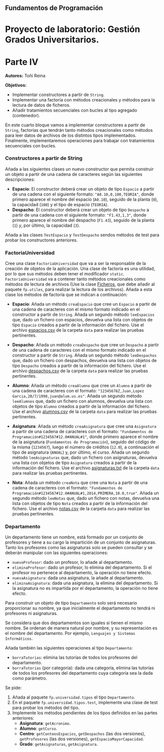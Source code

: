 ## Fundamentos de Programación
# Proyecto de laboratorio: Gestión Grados Universitarios.
# Parte IV

**Autores:** Toñi Reina


**Objetivos:**

- Implementar constructores a partir de `String`.
- Implementar una factoría con métodos creacionales y métodos para la lectura de datos de ficheros.
- Añadir tratamientos secuenciales con bucles al tipo agregado (contenedor).

En este cuarto bloque vamos a implementar constructores a partir de `String`, factorías que tendrán tanto métodos creacionales como métodos para leer datos de archivos de los distintos tipos implementados. Finalmente, implementaremos operaciones para trabajar con tratamientos secuenciales con bucles.

### Constructores a partir de String

Añada a las siguientes clases un nuevo constructor que permita construir un objeto a partir de una cadena de caracteres según las siguientes descripciones:

- **Espacio**: El constructor deberá crear un objeto de tipo `Espacio` a partir de una cadena con el siguiente formato: `"A0.10,0,100,TEORIA"`, donde primero aparece el nombre del espacio (`A0.10`), seguido de la planta (`0`), la capacidad (`100`) y el tipo de espacio (`TEORIA`).
- **Despacho**: El constructor deberá crear un objeto de tipo `Despacho` a partir de una cadena con el siguiente formato: `"F1.43,1,3"`, donde primero aparece el nombre del despacho (`F1.43`), seguido de la planta (`1`) y, por último, la capacidad (`3`).

Añada a las clases `TestEspacio` y `TestDespacho` sendos métodos de test para probar los constructores anteriores.

### FactoriaUniversidad

Cree una clase `FactoriaUniversidad` que va a ser la responsable de la creación de objetos de la aplicación. Una clase de factoría es una utilidad, por lo que sus métodos deben tener el modificador `static`. `FactoriaUniversidad` va a contener tanto métodos creacionales como métodos de lectura de archivos (Use la clase [Ficheros](./Ficheros.java), que debe añadir al paquete `fp.utiles`, para realizar la lectura de los archivos). Añada a esta clase los métodos de factoría que se indican a continuación:

- **Espacio**: Añada un método `creaEspacio` que cree un `Espacio` a partir de una cadena de caracteres con el mismo formato indicado en el constructor a partir de `String`. Añada un segundo método `leeEspacios` que, dado un fichero con espacios, devuelva una lista con objetos de tipo `Espacio` creados a partir de la información del fichero. Use el archivo [espacios.csv](./data/espacios.csv) de la carpeta `data` para realizar las pruebas pertinentes.

- **Despacho**: Añada un método `creaDespacho` que cree un `Despacho` a partir de una cadena de caracteres con el mismo formato indicado en el constructor a partir de `String`. Añada un segundo método `leeDespachos` que, dado un fichero con despachos, devuelva una lista con objetos de tipo `Despacho` creados a partir de la información del fichero. Use el archivo [despachos.csv](./data/despachos.csv) de la carpeta `data` para realizar las pruebas pertinentes.

- **Alumno**: Añada un método `creaAlumno` que cree un `Alumno` a partir de una cadena de caracteres con el formato: `"12345678Z,Juan,Lopez Garcia,20/7/1998,juan@alum.us.es"`. Añada un segundo método `leeAlumnos` que, dado un fichero con alumnos, devuelva una lista con objetos de tipo `Alumno` creados a partir de la información del fichero. Use el archivo [alumnos.csv](./data/alumnos.csv) de la carpeta `data` para realizar las pruebas pertinentes.

- **Asignatura**: Añada un método `creaAsignatura` que cree una `Asignatura` a partir de una cadena de caracteres con el formato: `"Fundamentos de Programación#1234567#12.0#ANUAL#1"`, donde primero aparece el nombre de la asignatura (`Fundamentos de Programación`), seguido del código de la misma (`1234567`), luego el número de créditos (`12.0`), a continuación el tipo de asignatura (`ANUAL`) y, por último, el curso. Añada un segundo método `leeAsignaturas` que, dado un fichero con asignaturas, devuelva una lista con objetos de tipo `Asignatura` creados a partir de la información del fichero. Use el archivo [asignaturas.txt](./data/asignaturas.txt) de la carpeta `data` para realizar las pruebas pertinentes.

- **Nota**: Añada un método `creaNota` que cree una `Nota` a partir de una cadena de caracteres con el formato: `"Fundamentos de Programación#1234567#12.0#ANUAL#1,2014,PRIMERA,10.0,true"`. Añada un segundo método `leeNotas` que, dado un fichero con notas, devuelva una lista con objetos de tipo `Nota` creados a partir de la información del fichero. Use el archivo [notas.csv](./data/notas.csv) de la carpeta `data` para realizar las pruebas pertinentes.

### Departamento

Un departamento tiene un nombre, está formado por un conjunto de profesores y tiene a su cargo la impartición de un conjunto de asignaturas. Tanto los profesores como las asignaturas solo se pueden consultar y se deberán manipular con las siguientes operaciones:

- `nuevoProfesor`: dado un profesor, lo añade al departamento.
- `eliminaProfesor`: dado un profesor, lo elimina del departamento. Si el profesor no pertenece al departamento, la operación no tiene efecto.
- `nuevaAsignatura`: dada una asignatura, la añade al departamento.
- `eliminaAsignatura`: dada una asignatura, la elimina del departamento. Si la asignatura no es impartida por el departamento, la operación no tiene efecto.

Para construir un objeto de tipo `Departamento` solo será necesario proporcionar su nombre, ya que inicialmente el departamento no tendrá ni profesores ni asignaturas.

Se considera que dos departamentos son iguales si tienen el mismo nombre. Se ordenan de manera natural por nombre, y su representación es el nombre del departamento. Por ejemplo, `Lenguajes y Sistemas Informáticos`.

Añada también las siguientes operaciones al tipo `Departamento`:

- `borraTutorias`: elimina las tutorías de todos los profesores del departamento.
- `borraTutorias` (por categoría): dada una categoría, elimina las tutorías de todos los profesores del departamento cuya categoría sea la dada como parámetro.


Se pide:

1. Añada al paquete `fp.universidad.tipos` el tipo `Departamento`.
2. En el paquete `fp.universidad.tipos.test`, implemente una clase de test para probar los métodos del tipo.
3. Implemente los métodos pendientes de los tipos definidos en las partes anteriores:
   - **Asignatura**: `getAcronimo`.	
   - **Alumno**: `getCurso`.
   - **Centro**: `getConteosEspacios`, `getDespachos` (las dos versiones), `getProfesores` (las dos versiones), `getEspacioMayorCapacidad`.
   - **Grado**: `getAsignaturas`, `getAsignatura`.
